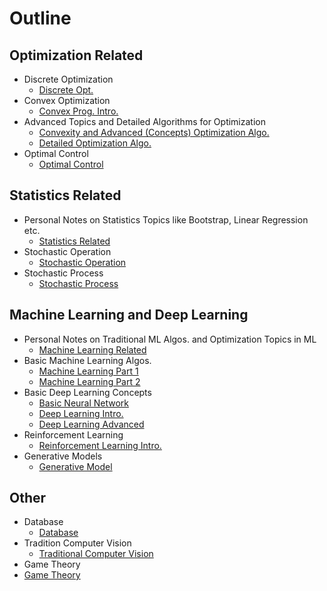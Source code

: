 # Outline
## Optimization Related
- Discrete Optimization
  - <td align="center"><a href="https://github.com/JoeWang-0519/Notability_Storage/tree/main/Discrete%20Opt.">Discrete Opt.</a></td>
- Convex Optimization
  - <td align="center"><a href="https://github.com/JoeWang-0519/Notability_Storage/tree/main/Convex%20Prog.%20Intro.">Convex Prog. Intro.</a></td>
- Advanced Topics and Detailed Algorithms for Optimization
  - <td align="center"><a href="https://github.com/JoeWang-0519/Notability_Storage/tree/main/Convexity%20and%20Advanced%20(Concepts)%20Optimization%20Algo.">Convexity and Advanced (Concepts) Optimization Algo.</a></td>
  - <td align="center"><a href="https://github.com/JoeWang-0519/Notability_Storage/tree/main/Detailed%20Optimization%20Algo.">Detailed Optimization Algo.</a></td>
- Optimal Control
  - <td align="center"><a href="https://github.com/JoeWang-0519/Notability_Storage/tree/main/Optimal%20Control">Optimal Control</a></td>

## Statistics Related
- Personal Notes on Statistics Topics like Bootstrap, Linear Regression etc.
  - <td align="center"><a href="https://github.com/JoeWang-0519/Notability_Storage/tree/main/Statistics%20Related">Statistics Related</a></td>
- Stochastic Operation
  - <td align="center"><a href="https://github.com/JoeWang-0519/Notability_Storage/tree/main/Stochastic%20Operation">Stochastic Operation</a></td>
- Stochastic Process
  - <td align="center"><a href="https://github.com/JoeWang-0519/Notability_Storage/tree/main/Stochastic%20Process">Stochastic Process</a></td>

## Machine Learning and Deep Learning
- Personal Notes on Traditional ML Algos. and Optimization Topics in ML
  - <td align="center"><a href="https://github.com/JoeWang-0519/Notability_Storage/tree/main/Machine%20Learning%20Related">Machine Learning Related</a></td>
- Basic Machine Learning Algos.
  - <td align="center"><a href="https://github.com/JoeWang-0519/Notability_Storage/tree/main/Machine%20Learning%20Algo.%20part%201">Machine Learning Part 1</a></td>
  - <td align="center"><a href="https://github.com/JoeWang-0519/Notability_Storage/tree/main/Machine%20Learning%20Algo.%20part%202">Machine Learning Part 2</a></td>
- Basic Deep Learning Concepts
  - <td align="center"><a href="https://github.com/JoeWang-0519/Notability_Storage/tree/main/Basic%20Neural%20Network">Basic Neural Network</a></td>
  - <td align="center"><a href="https://github.com/JoeWang-0519/Notability_Storage/tree/main/Deep%20Learning%20Intro.">Deep Learning Intro.</a></td>
  - <td align="center"><a href="https://github.com/JoeWang-0519/Notability_Storage/tree/main/Deep%20Learning%20Advanced">Deep Learning Advanced</a></td>
- Reinforcement Learning
  - <td align="center"><a href="https://github.com/JoeWang-0519/Notability_Storage/tree/main/Reinforcement%20Learning%20Intro.">Reinforcement Learning Intro.</a></td>
- Generative Models
  - <td align="center"><a href="https://github.com/JoeWang-0519/Notability_Storage/tree/main/Generative%20Model">Generative Model</a></td>

## Other
- Database
  - <td align="center"><a href="https://github.com/JoeWang-0519/Notability_Storage/tree/main/Database">Database</a></td>
- Tradition Computer Vision
  - <td align="center"><a href="https://github.com/JoeWang-0519/Notability_Storage/tree/main/Traditional%20Computer%20Vision">Traditional Computer Vision</a></td>
- Game Theory
- <td align="center"><a href="https://github.com/JoeWang-0519/Notability_Storage/tree/main/Game%20Theory">Game Theory</a></td>
